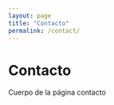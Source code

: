 ```yaml
---
layout: page
title: "Contacto"
permalink: /contact/
---
```

# Contacto

Cuerpo de la página contacto
